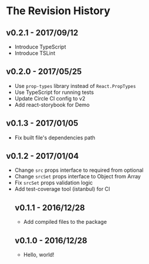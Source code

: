 # The Revision History

## v0.2.1 - 2017/09/12

* Introduce TypeScript
* Introduce TSLint

## v0.2.0 - 2017/05/25

* Use `prop-types` library instead of `React.PropTypes`
* Use TypeScript for running tests
* Update Circle CI config to v2
* Add react-storybook for Demo

## v0.1.3 - 2017/01/05

* Fix built file's dependencies path

## v0.1.2 - 2017/01/04

* Change `src` props interface to required from optional
* Change `srcSet` props interface to Object from Array<Object>
* Fix `srcSet` props validation logic
* Add test-coverage tool (istanbul) for CI

## v0.1.1 - 2016/12/28

* Add compiled files to the package

## v0.1.0 - 2016/12/28

* Hello, world!

